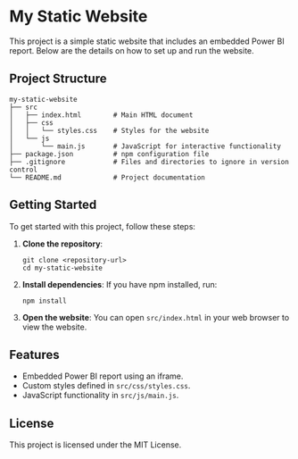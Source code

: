 # My Static Website

This project is a simple static website that includes an embedded Power BI report. Below are the details on how to set up and run the website.

## Project Structure

```
my-static-website
├── src
│   ├── index.html        # Main HTML document
│   ├── css
│   │   └── styles.css    # Styles for the website
│   └── js
│       └── main.js       # JavaScript for interactive functionality
├── package.json          # npm configuration file
├── .gitignore            # Files and directories to ignore in version control
└── README.md             # Project documentation
```

## Getting Started

To get started with this project, follow these steps:

1. **Clone the repository**:
   ```
   git clone <repository-url>
   cd my-static-website
   ```

2. **Install dependencies**:
   If you have npm installed, run:
   ```
   npm install
   ```

3. **Open the website**:
   You can open `src/index.html` in your web browser to view the website.

## Features

- Embedded Power BI report using an iframe.
- Custom styles defined in `src/css/styles.css`.
- JavaScript functionality in `src/js/main.js`.

## License

This project is licensed under the MIT License.